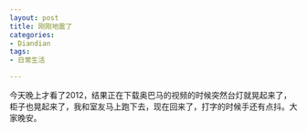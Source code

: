 ```yaml
---
layout: post
title: 刚刚地震了
categories:
- Diandian
tags:
- 日常生活

---
```

今天晚上才看了2012，结果正在下载奥巴马的视频的时候突然台灯就晃起来了，柜子也晃起来了，我和室友马上跑下去，现在回来了，打字的时候手还有点抖。大家晚安。